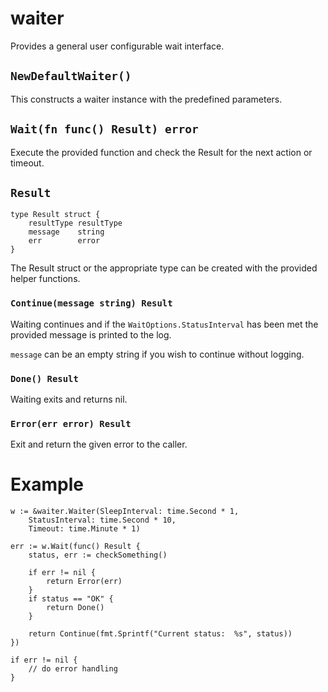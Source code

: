 # waiter

Provides a general user configurable wait interface.

## ```NewDefaultWaiter()```

This constructs a waiter instance with the predefined parameters.

## ```Wait(fn func() Result) error```

Execute the provided function and check the Result for the next action or timeout.

## ```Result```
```
type Result struct {
	resultType resultType
	message    string
	err        error
}
```

The Result struct or the appropriate type can be created with the provided helper functions.

### ```Continue(message string) Result```
Waiting continues and if the ```WaitOptions.StatusInterval``` has been met the provided message is printed to the log.

`message` can be an empty string if you wish to continue without logging.

### ```Done() Result```
Waiting exits and returns nil.

### ```Error(err error) Result```
Exit and return the given error to the caller.

# Example

```
w := &waiter.Waiter(SleepInterval: time.Second * 1,
    StatusInterval: time.Second * 10,
    Timeout: time.Minute * 1)

err := w.Wait(func() Result {
    status, err := checkSomething()

    if err != nil {
        return Error(err)
    }
    if status == "OK" {
        return Done()
    }

    return Continue(fmt.Sprintf("Current status:  %s", status))
})

if err != nil {
    // do error handling
}

```

